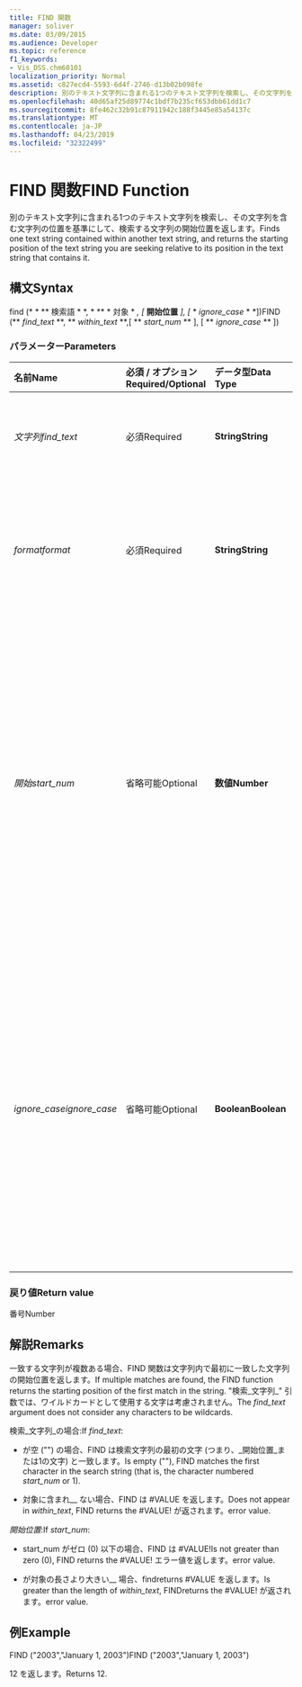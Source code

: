 ```yaml
---
title: FIND 関数
manager: soliver
ms.date: 03/09/2015
ms.audience: Developer
ms.topic: reference
f1_keywords:
- Vis_DSS.chm60101
localization_priority: Normal
ms.assetid: c827ecd4-5593-6d4f-2746-d13b02b098fe
description: 別のテキスト文字列に含まれる1つのテキスト文字列を検索し、その文字列を含む文字列の位置を基準にして、検索する文字列の開始位置を返します。
ms.openlocfilehash: 40d65af25d89774c1bdf7b235cf653dbb61dd1c7
ms.sourcegitcommit: 8fe462c32b91c87911942c188f3445e85a54137c
ms.translationtype: MT
ms.contentlocale: ja-JP
ms.lasthandoff: 04/23/2019
ms.locfileid: "32322499"
---
```

# <a name="find-function"></a><span data-ttu-id="91ed5-103">FIND 関数</span><span class="sxs-lookup"><span data-stu-id="91ed5-103">FIND Function</span></span>

<span data-ttu-id="91ed5-104">別のテキスト文字列に含まれる1つのテキスト文字列を検索し、その文字列を含む文字列の位置を基準にして、検索する文字列の開始位置を返します。</span><span class="sxs-lookup"><span data-stu-id="91ed5-104">Finds one text string contained within another text string, and returns the starting position of the text string you are seeking relative to its position in the text string that contains it.</span></span>
  
## <a name="syntax"></a><span data-ttu-id="91ed5-105">構文</span><span class="sxs-lookup"><span data-stu-id="91ed5-105">Syntax</span></span>

<span data-ttu-id="91ed5-106">find (\* \* \*\* 検索語 \* \*, \* \*\* \* 対象 \* *, [* **開始位置** *], [* \* *ignore_case* \* \*])</span><span class="sxs-lookup"><span data-stu-id="91ed5-106">FIND (\*\* *find_text* \*\*, \*\* *within_text* \*\*,[ \*\* *start_num* \*\* ], [ \*\* *ignore_case* \*\* ])</span></span> 
  
### <a name="parameters"></a><span data-ttu-id="91ed5-107">パラメーター</span><span class="sxs-lookup"><span data-stu-id="91ed5-107">Parameters</span></span>

|<span data-ttu-id="91ed5-108">**名前**</span><span class="sxs-lookup"><span data-stu-id="91ed5-108">**Name**</span></span>|<span data-ttu-id="91ed5-109">**必須 / オプション**</span><span class="sxs-lookup"><span data-stu-id="91ed5-109">**Required/Optional**</span></span>|<span data-ttu-id="91ed5-110">**データ型**</span><span class="sxs-lookup"><span data-stu-id="91ed5-110">**Data Type**</span></span>|<span data-ttu-id="91ed5-111">**説明**</span><span class="sxs-lookup"><span data-stu-id="91ed5-111">**Description**</span></span>|
|:-----|:-----|:-----|:-----|
| <span data-ttu-id="91ed5-112">_文字列_</span><span class="sxs-lookup"><span data-stu-id="91ed5-112">_find_text_</span></span> <br/> |<span data-ttu-id="91ed5-113">必須</span><span class="sxs-lookup"><span data-stu-id="91ed5-113">Required</span></span>  <br/> |<span data-ttu-id="91ed5-114">**String**</span><span class="sxs-lookup"><span data-stu-id="91ed5-114">**String**</span></span> <br/> |<span data-ttu-id="91ed5-115">検索する文字列を指定します。</span><span class="sxs-lookup"><span data-stu-id="91ed5-115">The text string you want to find.</span></span>  <br/> |
| <span data-ttu-id="91ed5-116">_format_</span><span class="sxs-lookup"><span data-stu-id="91ed5-116">_format_</span></span> <br/> |<span data-ttu-id="91ed5-117">必須</span><span class="sxs-lookup"><span data-stu-id="91ed5-117">Required</span></span>  <br/> |<span data-ttu-id="91ed5-118">**String**</span><span class="sxs-lookup"><span data-stu-id="91ed5-118">**String**</span></span> <br/> |<span data-ttu-id="91ed5-119">検索する文字列を含んでいる文字列を指定します。</span><span class="sxs-lookup"><span data-stu-id="91ed5-119">The text string that contains the text you want to find.</span></span>  <br/> |
| <span data-ttu-id="91ed5-120">_開始_</span><span class="sxs-lookup"><span data-stu-id="91ed5-120">_start_num_</span></span> <br/> |<span data-ttu-id="91ed5-121">省略可能</span><span class="sxs-lookup"><span data-stu-id="91ed5-121">Optional</span></span>  <br/> |<span data-ttu-id="91ed5-122">**数値**</span><span class="sxs-lookup"><span data-stu-id="91ed5-122">**Number**</span></span> <br/> |<span data-ttu-id="91ed5-123">検索を開始する文字の位置を指定します。</span><span class="sxs-lookup"><span data-stu-id="91ed5-123">The character at which to start the search.</span></span> <span data-ttu-id="91ed5-124">対象の最初の__ 文字は1です。</span><span class="sxs-lookup"><span data-stu-id="91ed5-124">The first character in  _within_text_ is 1.</span></span> <span data-ttu-id="91ed5-125">_開始位置_が指定されていない場合は、1と見なされます。</span><span class="sxs-lookup"><span data-stu-id="91ed5-125">If  _start_num_ is missing, it is assumed to be 1.</span></span>  <br/> |
| <span data-ttu-id="91ed5-126">_ignore_case_</span><span class="sxs-lookup"><span data-stu-id="91ed5-126">_ignore_case_</span></span> <br/> |<span data-ttu-id="91ed5-127">省略可能</span><span class="sxs-lookup"><span data-stu-id="91ed5-127">Optional</span></span>  <br/> |<span data-ttu-id="91ed5-128">**Boolean**</span><span class="sxs-lookup"><span data-stu-id="91ed5-128">**Boolean**</span></span> <br/> |<span data-ttu-id="91ed5-129">既定では、FIND 関数は大文字と小文字を区別します。</span><span class="sxs-lookup"><span data-stu-id="91ed5-129">By default, the FIND function is case-sensitive.</span></span> <span data-ttu-id="91ed5-130">大文字と小文字を区別しないようにするには、この引数の値を TRUE に設定します。</span><span class="sxs-lookup"><span data-stu-id="91ed5-130">If you want the FIND function to ignore case, set this argument to TRUE.</span></span>  <br/> |
   
### <a name="return-value"></a><span data-ttu-id="91ed5-131">戻り値</span><span class="sxs-lookup"><span data-stu-id="91ed5-131">Return value</span></span>

<span data-ttu-id="91ed5-132">番号</span><span class="sxs-lookup"><span data-stu-id="91ed5-132">Number</span></span>
  
## <a name="remarks"></a><span data-ttu-id="91ed5-133">解説</span><span class="sxs-lookup"><span data-stu-id="91ed5-133">Remarks</span></span>

<span data-ttu-id="91ed5-134">一致する文字列が複数ある場合、FIND 関数は文字列内で最初に一致した文字列の開始位置を返します。</span><span class="sxs-lookup"><span data-stu-id="91ed5-134">If multiple matches are found, the FIND function returns the starting position of the first match in the string.</span></span> <span data-ttu-id="91ed5-135">"検索_文字列_" 引数では、ワイルドカードとして使用する文字は考慮されません。</span><span class="sxs-lookup"><span data-stu-id="91ed5-135">The  _find_text_ argument does not consider any characters to be wildcards.</span></span> 
  
<span data-ttu-id="91ed5-136">検索_文字列_の場合:</span><span class="sxs-lookup"><span data-stu-id="91ed5-136">If  _find_text_:</span></span>
  
-  <span data-ttu-id="91ed5-137">が空 ("") の場合、FIND は検索文字列の最初の文字 (つまり、_開始位置_または1の文字) と一致します。</span><span class="sxs-lookup"><span data-stu-id="91ed5-137">Is empty (""), FIND matches the first character in the search string (that is, the character numbered  _start_num_ or 1).</span></span> 
    
- <span data-ttu-id="91ed5-138">対象に含まれ__ ない場合、FIND は #VALUE を返します。</span><span class="sxs-lookup"><span data-stu-id="91ed5-138">Does not appear in  _within_text_, FIND returns the #VALUE!</span></span> <span data-ttu-id="91ed5-139">が返されます。</span><span class="sxs-lookup"><span data-stu-id="91ed5-139">error value.</span></span> 
    
<span data-ttu-id="91ed5-140">_開始位置_:</span><span class="sxs-lookup"><span data-stu-id="91ed5-140">If  _start_num_:</span></span>
  
- <span data-ttu-id="91ed5-141">start_num がゼロ (0) 以下の場合、FIND は #VALUE!</span><span class="sxs-lookup"><span data-stu-id="91ed5-141">Is not greater than zero (0), FIND returns the #VALUE!</span></span> <span data-ttu-id="91ed5-142">エラー値を返します。</span><span class="sxs-lookup"><span data-stu-id="91ed5-142">error value.</span></span> 
    
- <span data-ttu-id="91ed5-143">が対象の長さより大きい__ 場合、findreturns #VALUE を返します。</span><span class="sxs-lookup"><span data-stu-id="91ed5-143">Is greater than the length of  _within_text_, FINDreturns the #VALUE!</span></span> <span data-ttu-id="91ed5-144">が返されます。</span><span class="sxs-lookup"><span data-stu-id="91ed5-144">error value.</span></span> 
    
## <a name="example"></a><span data-ttu-id="91ed5-145">例</span><span class="sxs-lookup"><span data-stu-id="91ed5-145">Example</span></span>

<span data-ttu-id="91ed5-146">FIND ("2003","January 1, 2003")</span><span class="sxs-lookup"><span data-stu-id="91ed5-146">FIND ("2003","January 1, 2003")</span></span> 
  
<span data-ttu-id="91ed5-147">12 を返します。</span><span class="sxs-lookup"><span data-stu-id="91ed5-147">Returns 12.</span></span> 
  

